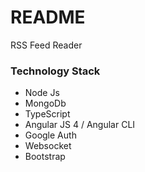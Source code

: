 # README #

RSS Feed Reader

### Technology Stack ###

* Node Js
* MongoDb
* TypeScript
* Angular JS 4 / Angular CLI
* Google Auth
* Websocket
* Bootstrap
